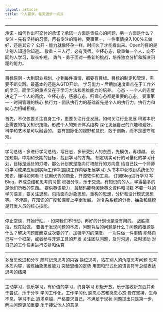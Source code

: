 ```yaml
---
layout: article
title: 个人要求，每天进步一点点
---
```


--------
承诺 - 如何作出可交付的承诺？承诺一方面是责任心的问题，另一方面是什么？
专注 - 先有坚持的习惯，再有专注的精神。要事第一，一件事情投入100%去做好，还是其它？
公开 - 能力就像怀孕一样，时间久了才能看出来。Open的目的是让别人知道你知道。
敬重 - 三人行，必有我师。空杯心态，敬重每一个人，向不同的人学习，取长补短。
勇气 - 勇于面对一些新的挑战，培养独立分析和解决问题的能力。


--------------
目标原则 - 大到职业规划，小到每件事情，都要有目标。目标的制定和管理，需要不断实践。最基本的还是从GTD开始。
学习能力 - 后期加速度重点在于工作外的学习，而学习的重点又在于学习方法和思维能力的培养。
心态     - 一个人的态度决定了一个人的高度，空杯心态，感恩心态，归零心态都是重要的心态。
要事第一 - 时间管理的核心
执行力   - 团队执行力的基础首先是个人的执行力。执行力和向心力相辅相成。

首先，不仅仅要关注自身工作，更要关注行业发展。如何关注行业发展
积累本职业需要的相关知识技能。形成个人的知识体系结构
深化发展自己的兴趣和爱好。科学和艺术是可以融合的。
要有国际化的视野和意识，敢于创新，而不是墨守陈规。


----------------------
学习总结 - 多进行学习总结，写日志，多研究别人的东西，先模仿，再超越。
设定短期，中期和长期的目标，找到学习的方向。
制定切实可行的可量化的学习计划，目标是远处的灯塔，那么计划就是指向灯塔航行的方向盘
给自己找一个师傅
将学习成果应用到实际工作中(围绕工作内容拓展学习)
从书本中获取到系统化的知识，懂得如何看书
试用优秀的商业，开源软件和工具。
订阅Blog进行学习
写Blog，养成总结和思考的习惯
积极分享，乐于交流。有知识的的人，学得最多的是他们所教的东西。
提供英语能力，最起码能够阅读英文资料和书籍
不要一味的学习语言，要关注思想。包括面向对象思想，重构的思想，分析和设计模式思想等。
不浮躁，在知识的广度和深度上平衡发展。
对复杂系统的分析，抽象和建模是开发人员的核心技能。


-----------------
停止空谈，开始行动。- 如果我们不行动，再好的计划也是没有用的。
战胜拖拉，现在就做。
要善于发现问题的本质，问题背后的问题是什么？问题的根源是什么？解决问题反而变成次要的了。加强学习的深度。
一次只做一件事情
能够自己写一个框架，或者参与开源工具的开发
关注团队问题，及时沟通，及时求助
对自己的工作任务进行安排和估算



--------------
多反思改进和分享
随时记录思考的内容
换位思考，站在别人的角度思考问题
思考本质内容，锻炼抽象思维能力
突破思维的定势
用图和形式化的语言符号总结表达思考的结果


------------
主动学习，快乐学习，有价值的学习，终身学习
积极开放，乐于接收新东西并勇于尝试，乐于分享
学习工作化，工作学习化
感恩心态和感恩心态
贵在坚持，生命不息，学习不止
追求卓越，严格要求自己，不满足于现状
问题提出只是第一步，解决问题更加重要
乐于接受他人的意见
